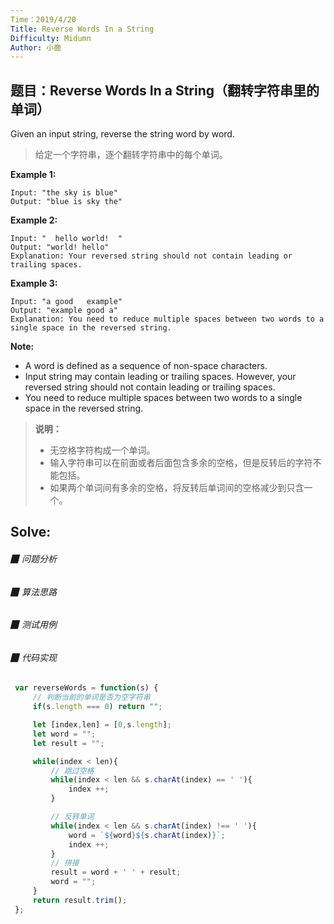 ```yaml
---
Time：2019/4/20
Title: Reverse Words In a String
Difficulty: Midumn
Author: 小鹿
---
```




## 题目：Reverse Words In a String（翻转字符串里的单词）

Given an input string, reverse the string word by word.

>  给定一个字符串，逐个翻转字符串中的每个单词。 

**Example 1:**

```
Input: "the sky is blue"
Output: "blue is sky the"
```

**Example 2:**

```
Input: "  hello world!  "
Output: "world! hello"
Explanation: Your reversed string should not contain leading or trailing spaces.
```

**Example 3:**

```
Input: "a good   example"
Output: "example good a"
Explanation: You need to reduce multiple spaces between two words to a single space in the reversed string.
```

 

**Note:**

- A word is defined as a sequence of non-space characters.
- Input string may contain leading or trailing spaces. However, your reversed string should not contain leading or trailing spaces.
- You need to reduce multiple spaces between two words to a single space in the reversed string.

> **说明：**
>
> - 无空格字符构成一个单词。
> - 输入字符串可以在前面或者后面包含多余的空格，但是反转后的字符不能包括。
> - 如果两个单词间有多余的空格，将反转后单词间的空格减少到只含一个。



## Solve:

###### ▉ 问题分析

> 



###### ▉ 算法思路

> 



###### ▉ 测试用例

> 



###### ▉ 代码实现

```javascript
 var reverseWords = function(s) {
     // 判断当前的单词是否为空字符串
     if(s.length === 0) return "";

     let [index,len] = [0,s.length];
     let word = "";
     let result = "";

     while(index < len){
         // 跳过空格
         while(index < len && s.charAt(index) == ' '){
             index ++;
         }

         // 反转单词
         while(index < len && s.charAt(index) !== ' '){
             word = `${word}${s.charAt(index)}`;
             index ++;
         }
         // 拼接
         result = word + ' ' + result;
         word = "";
     }
     return result.trim(); 
 };
```



















